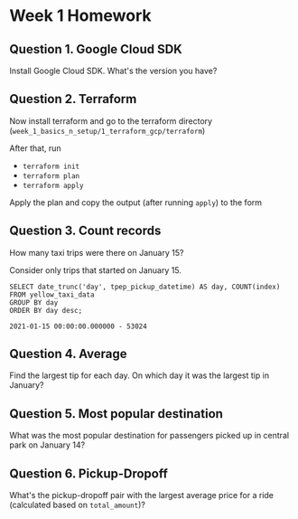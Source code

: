 # Week 1 Homework

## Question 1. Google Cloud SDK

Install Google Cloud SDK. What's the version you have?

## Question 2. Terraform

Now install terraform and go to the terraform directory (`week_1_basics_n_setup/1_terraform_gcp/terraform`)

After that, run

* `terraform init`
* `terraform plan`
* `terraform apply`

Apply the plan and copy the output (after running `apply`) to the form

## Question 3. Count records

How many taxi trips were there on January 15?

Consider only trips that started on January 15.

```
SELECT date_trunc('day', tpep_pickup_datetime) AS day, COUNT(index)
FROM yellow_taxi_data
GROUP BY day
ORDER BY day desc;
```

```
2021-01-15 00:00:00.000000 - 53024
```

## Question 4. Average

Find the largest tip for each day.
On which day it was the largest tip in January?

## Question 5. Most popular destination

What was the most popular destination for passengers picked up
in central park on January 14?

## Question 6. Pickup-Dropoff

What's the pickup-dropoff pair with the largest
average price for a ride (calculated based on `total_amount`)?


#
